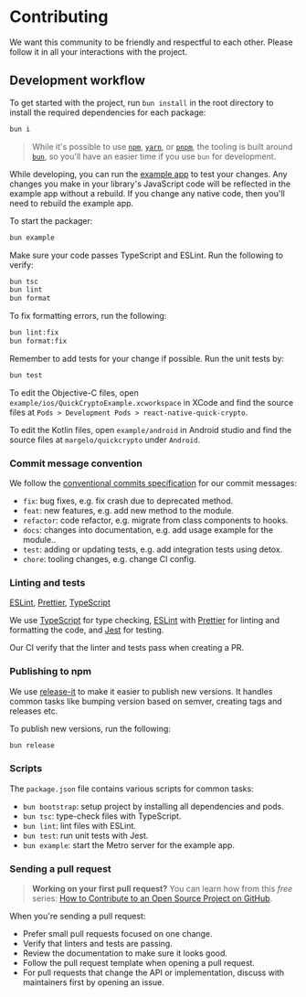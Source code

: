 # Contributing

We want this community to be friendly and respectful to each other. Please follow it in all your interactions with the project.

## Development workflow

To get started with the project, run `bun install` in the root directory to install the required dependencies for each package:

```sh
bun i
```

> While it's possible to use [`npm`](https://github.com/npm/cli), [`yarn`](https://classic.yarnpkg.com/), or [`pnpm`](https://pnpm.io), the tooling is built around [`bun`](https://bun.sh), so you'll have an easier time if you use `bun` for development.

While developing, you can run the [example app](/example/) to test your changes. Any changes you make in your library's JavaScript code will be reflected in the example app without a rebuild. If you change any native code, then you'll need to rebuild the example app.

To start the packager:

```sh
bun example
```

Make sure your code passes TypeScript and ESLint. Run the following to verify:

```sh
bun tsc
bun lint
bun format
```

To fix formatting errors, run the following:

```sh
bun lint:fix
bun format:fix
```

Remember to add tests for your change if possible. Run the unit tests by:

```sh
bun test
```

To edit the Objective-C files, open `example/ios/QuickCryptoExample.xcworkspace` in XCode and find the source files at `Pods > Development Pods > react-native-quick-crypto`.

To edit the Kotlin files, open `example/android` in Android studio and find the source files at `margelo/quickcrypto` under `Android`.

### Commit message convention

We follow the [conventional commits specification](https://www.conventionalcommits.org/en) for our commit messages:

- `fix`: bug fixes, e.g. fix crash due to deprecated method.
- `feat`: new features, e.g. add new method to the module.
- `refactor`: code refactor, e.g. migrate from class components to hooks.
- `docs`: changes into documentation, e.g. add usage example for the module..
- `test`: adding or updating tests, e.g. add integration tests using detox.
- `chore`: tooling changes, e.g. change CI config.

### Linting and tests

[ESLint](https://eslint.org/), [Prettier](https://prettier.io/), [TypeScript](https://www.typescriptlang.org/)

We use [TypeScript](https://www.typescriptlang.org/) for type checking, [ESLint](https://eslint.org/) with [Prettier](https://prettier.io/) for linting and formatting the code, and [Jest](https://jestjs.io/) for testing.

Our CI verify that the linter and tests pass when creating a PR.

### Publishing to npm

We use [release-it](https://github.com/release-it/release-it) to make it easier to publish new versions. It handles common tasks like bumping version based on semver, creating tags and releases etc.

To publish new versions, run the following:

```sh
bun release
```

### Scripts

The `package.json` file contains various scripts for common tasks:

- `bun bootstrap`: setup project by installing all dependencies and pods.
- `bun tsc`: type-check files with TypeScript.
- `bun lint`: lint files with ESLint.
- `bun test`: run unit tests with Jest.
- `bun example`: start the Metro server for the example app.

### Sending a pull request

> **Working on your first pull request?** You can learn how from this _free_ series: [How to Contribute to an Open Source Project on GitHub](https://app.egghead.io/playlists/how-to-contribute-to-an-open-source-project-on-github).

When you're sending a pull request:

- Prefer small pull requests focused on one change.
- Verify that linters and tests are passing.
- Review the documentation to make sure it looks good.
- Follow the pull request template when opening a pull request.
- For pull requests that change the API or implementation, discuss with maintainers first by opening an issue.
